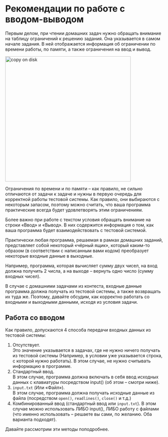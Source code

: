 # Рекомендации по работе с вводом-выводом

Первым делом, при чтении домашних задач нужно обращать внимание на таблицу ограничений к решению задания. Она указывается в самом начале задания. В ней отображается информация об ограничении по времени работы, по памяти, а также ограничения на ввод и вывод.

<img width="400" alt="copy on disk" src="https://user-images.githubusercontent.com/28728575/154576708-874e7f37-5019-4598-931a-504c66c00f84.png">


Ограничения по времени и по памяти – как правило, не сильно отличаются от задачи к задаче и нужны в первую очередь для корректной работы тестовой системы. Как правило, они выбираются с некоторым запасом, поэтому можно считать, что ваша программа практические всегда будет удовлетворять этим ограничениям.

Более важно при работе с текстом условия обращать внимание на строки «Ввод» и «Вывод». В них содержится информация о том, как ваша программа будет взаимодействовать с тестовой системой.

Практически любая программа, решаемая в рамках домашних заданий, представляет собой некоторый «чёрный ящик», который каким-то образом (в соответствии с написанным вами кодом) преобразует некоторые входные данные в выходные.

Например, программа, которая вычисляет сумму двух чисел, на вход должна получить 2 числа, а на выходе – вернуть одно число (сумму входных чисел).

В случае с домашними задачами из контеста, входные данные программа должна получать из тестовой системы, а также возвращать их туда же.
Поэтому, давайте обсудим, как корректно работать со входными и выходными данными, исходя из условия задачи.

## Работа со вводом

Как правило, допускаются 4 способа передачи входных данных из тестовой системы:
1. Отсутствует. \
Это значение указывается в задачах, где не нужно ничего получать из тестовой системы (Например, в условии уже указывается строка, с которой нужно работать).
В этом случае, не нужно считывать информацию в программе.
2. Стандартный ввод. \
В этом случае, программа должна включать в себя ввод исходных данных с клавиатуры посредством input() (об этом – смотри ниже).
3. `input.txt` (Или «Файл»).\
В этом случае, программа должна получать исходные данные из файла (посредством `open()`, `readlines()`, `close()` и т.д.)
4. Комбинированный ввод (стандартный ввод или `input.txt`).
В этом случае можно использовать ЛИБО input(), ЛИБО работу с файлами (что именно использовать – решаете вы сами, по желанию. Оба варианта подходят).

Давайте рассмотрим эти методы поподробнее.


